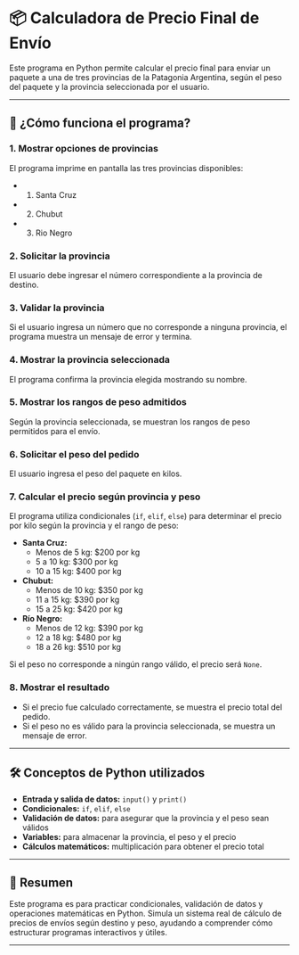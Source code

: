 # 📦 Calculadora de Precio Final de Envío

Este programa en Python permite calcular el precio final para enviar un paquete a una de tres provincias de la Patagonia Argentina, según el peso del paquete y la provincia seleccionada por el usuario.

---

## 📝 ¿Cómo funciona el programa?

### 1. **Mostrar opciones de provincias**
El programa imprime en pantalla las tres provincias disponibles:
- 1. Santa Cruz
- 2. Chubut
- 3. Rio Negro

### 2. **Solicitar la provincia**
El usuario debe ingresar el número correspondiente a la provincia de destino.

### 3. **Validar la provincia**
Si el usuario ingresa un número que no corresponde a ninguna provincia, el programa muestra un mensaje de error y termina.

### 4. **Mostrar la provincia seleccionada**
El programa confirma la provincia elegida mostrando su nombre.

### 5. **Mostrar los rangos de peso admitidos**
Según la provincia seleccionada, se muestran los rangos de peso permitidos para el envío.

### 6. **Solicitar el peso del pedido**
El usuario ingresa el peso del paquete en kilos.

### 7. **Calcular el precio según provincia y peso**
El programa utiliza condicionales (`if`, `elif`, `else`) para determinar el precio por kilo según la provincia y el rango de peso:
- **Santa Cruz:**  
  - Menos de 5 kg: $200 por kg  
  - 5 a 10 kg: $300 por kg  
  - 10 a 15 kg: $400 por kg  
- **Chubut:**  
  - Menos de 10 kg: $350 por kg  
  - 11 a 15 kg: $390 por kg  
  - 15 a 25 kg: $420 por kg  
- **Río Negro:**  
  - Menos de 12 kg: $390 por kg  
  - 12 a 18 kg: $480 por kg  
  - 18 a 26 kg: $510 por kg  

Si el peso no corresponde a ningún rango válido, el precio será `None`.

### 8. **Mostrar el resultado**
- Si el precio fue calculado correctamente, se muestra el precio total del pedido.
- Si el peso no es válido para la provincia seleccionada, se muestra un mensaje de error.

---

## 🛠️ Conceptos de Python utilizados

- **Entrada y salida de datos:** `input()` y `print()`
- **Condicionales:** `if`, `elif`, `else`
- **Validación de datos:** para asegurar que la provincia y el peso sean válidos
- **Variables:** para almacenar la provincia, el peso y el precio
- **Cálculos matemáticos:** multiplicación para obtener el precio total

---

## 🚀 Resumen

Este programa es para practicar condicionales, validación de datos y operaciones matemáticas en Python. Simula un sistema real de cálculo de precios de envíos según destino y peso, ayudando a comprender cómo estructurar programas interactivos y útiles.

---

